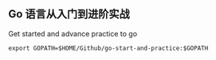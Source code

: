 Go 语言从入门到进阶实战
------

Get started and advance practice to go

```shell
export GOPATH=$HOME/Github/go-start-and-practice:$GOPATH
```
